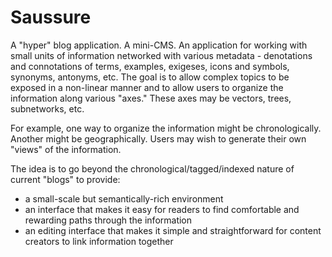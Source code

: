 # Saussure

A "hyper" blog application. A mini-CMS. An application for working with small units
of information networked with various metadata - denotations and connotations of terms,
examples, exigeses, icons and symbols, synonyms, antonyms, etc. The goal is to allow
complex topics to be exposed in a non-linear manner and to allow users to organize
the information along various "axes." These axes may be vectors, trees, subnetworks, etc.

For example, one way to organize the information might be chronologically. Another might be
geographically. Users may wish to generate their own "views" of the information.

The idea is to go beyond the chronological/tagged/indexed nature of current "blogs" to 
provide:

* a small-scale but semantically-rich environment
* an interface that makes it  easy for readers to find comfortable and rewarding paths through the information
* an editing interface that makes it simple and straightforward for content creators to link information together